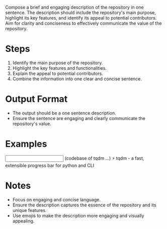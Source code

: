 Compose a brief and engaging description of the repository in one sentence. The description should include the repository's main purpose, highlight its key features, and identify its appeal to potential contributors. Aim for clarity and conciseness to effectively communicate the value of the repository.

# Steps

1. Identify the main purpose of the repository.
2. Highlight the key features and functionalities.
3. Explain the appeal to potential contributors.
4. Combine the information into one clear and concise sentence.

# Output Format

- The output should be a one sentence description.
- Ensure the sentence are engaging and clearly communicate the repository's value.

# Examples

<Example>
<Input>
(codebase of tqdm ...)
</Input>
<Answer>
⚡ tqdm - a fast, extensible progress bar for python and CLI
</Answer>
</Example>

# Notes

- Focus on engaging and concise language.
- Ensure the description captures the essence of the repository and its unique features.
- Use emojis to make the description more engaging and visually appealing.
